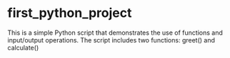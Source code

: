 # first_python_project
This is a simple Python script that demonstrates the use of functions and input/output operations. The script includes two functions: greet() and calculate()
